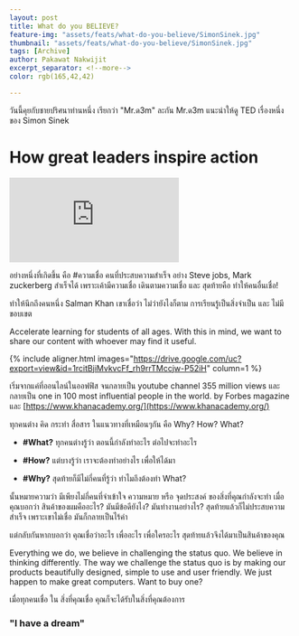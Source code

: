 ```yaml
---
layout: post
title: What do you BELIEVE?
feature-img: "assets/feats/what-do-you-believe/SimonSinek.jpg"
thumbnail: "assets/feats/what-do-you-believe/SimonSinek.jpg"
tags: [Archive]
author: Pakawat Nakwijit
excerpt_separator: <!--more-->
color: rgb(165,42,42)

---
```



วันนี้คุยกับชายปริศนาท่านหนึ่ง เรียกว่า "Mr.ด3m" ละกัน
Mr.ด3m แนะนำให้ดู TED เรื่องหนึ่งของ Simon Sinek

<!--more-->

# How great leaders inspire action


<div class="video-container">
    <iframe class="video" src="http://embed.ted.com/talks/lang/en/simon_sinek_how_great_leaders_inspire_action.html" frameborder="0" scrolling="no" webkitAllowFullScreen mozallowfullscreen allowFullScreen></iframe>
</div>

อย่างหนึ่งที่เกิดขึ้น คือ <span class="tag-en"><span class="tag-en">#ความเชื่อ</span></span>
คนที่ประสบความสำเร็จ อย่าง Steve jobs, Mark zuckerberg สำเร็จได้ เพราะเค้ามีความเชื่อ เดินตามความเชื่อ และ สุดท้ายคือ ทำให้คนอื่นเชื่อ!

ทำให้นึกถึงคนหนึ่ง Salman Khan เขาเชื่อว่า ไม่ว่ายังไงก็ตาม การเรียนรู้เป็นสิ่งจำเป็น และ ไม่มีขอบเขต


<div class="blockquote">
Accelerate learning for students of all ages. With this in mind, we want to share our content with whoever may find it useful.
</div>

{% include aligner.html images="https://drive.google.com/uc?export=view&id=1rcitBjiMvkvcFf_rh9rrTMccjw-P52iH" column=1 %}

เริ่มจากแค่ที่ออนไลน์ในออฟฟิส จนกลายเป็น youtube channel 355 million views และกลายเป็น one in 100 most influential people in the world. by Forbes magazine และ [https://www.khanacademy.org/](https://www.khanacademy.org/)

ทุกคนต่าง คิด กระทำ สื่อสาร ในแนวทางที่เหมือนๆกัน คือ Why? How? What?

* **#What?** ทุกคนต่างรู้ว่า ตอนนี้กำลังทำอะไร ต่อไปจะทำอะไร

* **#How?** แต่บางรู้ว่า เราจะต้องทำอย่างไร เพื่อให้ได้มา

* **#Why?** สุดท้ายก็มีไม่กี่คนที่รู้ว่า ทำไมถึงต้องทำ What?

นั้นหมายความว่า มีเพียงไม่กี่คนที่จำเข้าใจ ความหมาย หรือ จุดประสงค์ ของสิ่งที่คุณกำลังจะทำ เมื่อคุณบอกว่า สินค้าของผมคืออะไร? มันมีข้อดียังไง? มันทำงานอย่างไร? สุดท้ายแล้วก็ไม่ประสบความสำเร็จ เพราะเขาไม่เชื่อ มันก็กลายเป็นไร้ค่า

แต่กลับกันหากบอกว่า คุณเชื่อว่าอะไร เพื่ออะไร เพื่อใครอะไร สุดท้ายแล้วจึงได้มาเป็นสินค้าของคุณ


<div class="blockquote">
Everything we do, we believe in challenging the status quo. We believe in thinking differently. The way we challenge the status quo is by making our products beautifully designed, simple to use and user friendly. We just happen to make great computers. Want to buy one?
</div>

เมื่อทุกคนเชื่อ ใน สิ่งที่คุณเชื่อ คุณก็จะได้รับในสิ่งที่คุณต้องการ

### "I have a dream"